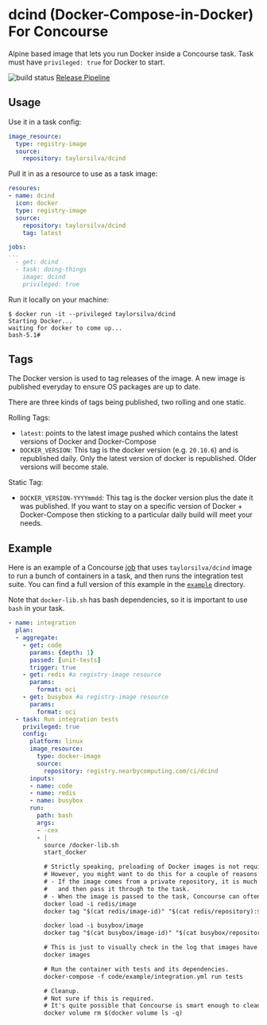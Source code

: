 # dcind (Docker-Compose-in-Docker) For Concourse

Alpine based image that lets you run Docker inside a Concourse task. Task must have `privileged: true` for Docker to start.

![build status](https://ci.taydev.net/api/v1/teams/main/pipelines/dcind/jobs/build-and-publish/badge) [Release Pipeline](https://ci.taydev.net/teams/main/pipelines/dcind)

## Usage

Use it in a task config:
```yaml
image_resource:
  type: registry-image
  source:
    repository: taylorsilva/dcind
```

Pull it in as a resource to use as a task image:
```yaml
resoures:
- name: dcind
  icon: docker
  type: registry-image
  source:
    repository: taylorsilva/dcind
    tag: latest

jobs:
...
  - get: dcind
  - task: doing-things
    image: dcind
    privileged: true
```

Run it locally on your machine:
```
$ docker run -it --privileged taylorsilva/dcind
Starting Docker...
waiting for docker to come up...
bash-5.1#
```

## Tags
The Docker version is used to tag releases of the image. A new image is
published everyday to ensure OS packages are up to date.

There are three kinds of tags being published, two rolling and one static.

Rolling Tags:
- `latest`: points to the latest image pushed which contains the latest versions of Docker and Docker-Compose
- `DOCKER_VERSION`: This tag is the docker version (e.g. `20.10.6`) and is republished daily. Only the latest version of docker is republished. Older versions will become stale.

Static Tag:
- `DOCKER_VERSION-YYYYmmdd`: This tag is the docker version plus the date it was published. If you want to stay on a specific version of Docker + Docker-Compose then sticking to a particular daily build will meet your needs.

## Example

Here is an example of a Concourse [job](https://concourse-ci.org/jobs.html)
that uses `taylorsilva/dcind` image to run a bunch of containers in a task, and
then runs the integration test suite. You can find a full version of this
example in the [`example`](example) directory.

Note that `docker-lib.sh` has bash dependencies, so it is important to use `bash` in your task.

```yaml
- name: integration
  plan:
  - aggregate:
    - get: code
      params: {depth: 1}
      passed: [unit-tests]
      trigger: true
    - get: redis #a registry-image resource
      params:
        format: oci
    - get: busybox #a registry-image resource
      params:
        format: oci
  - task: Run integration tests
    privileged: true
    config:
      platform: linux
      image_resource:
        type: docker-image
        source:
          repository: registry.nearbycomputing.com/ci/dcind
      inputs:
      - name: code
      - name: redis
      - name: busybox
      run:
        path: bash
        args:
        - -cex
        - |
          source /docker-lib.sh
          start_docker

          # Strictly speaking, preloading of Docker images is not required.
          # However, you might want to do this for a couple of reasons:
          # - If the image comes from a private repository, it is much easier to let Concourse pull it,
          #   and then pass it through to the task.
          # - When the image is passed to the task, Concourse can often get the image from its cache.
          docker load -i redis/image
          docker tag "$(cat redis/image-id)" "$(cat redis/repository):$(cat redis/tag)"

          docker load -i busybox/image
          docker tag "$(cat busybox/image-id)" "$(cat busybox/repository):$(cat busybox/tag)"

          # This is just to visually check in the log that images have been loaded successfully
          docker images

          # Run the container with tests and its dependencies.
          docker-compose -f code/example/integration.yml run tests

          # Cleanup.
          # Not sure if this is required.
          # It's quite possible that Concourse is smart enough to clean up the Docker mess itself.
          docker volume rm $(docker volume ls -q)
```
